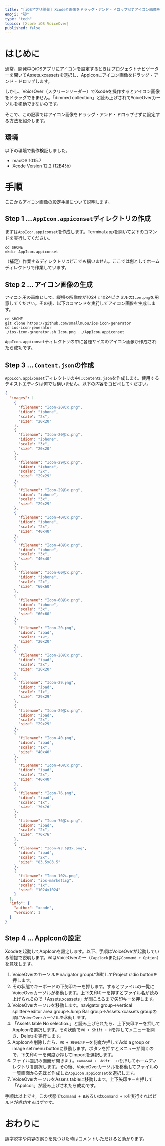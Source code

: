 ```yaml
---
title: "[iOSアプリ開発] Xcodeで画像をドラッグ・アンド・ドロップせずアイコン画像を設定する方法"
emoji: "😺"
type: "tech"
topics: [Xcode iOS VoiceOver]
published: false
---
```

# はじめに

通常、開発中のiOSアプリにアイコンを設定するときはプロジェクトナビゲーターを開いてAssets.xcassetsを選択し、AppIconにアイコン画像をドラッグ・アンド・ドロップします。

しかし、VoiceOver（スクリーンリーダー）でXcodeを操作するとアイコン画像をドラッグできません。「dimmed collection」と読み上げされてVoiceOverカーソルを移動できないのです。

そこで、この記事ではアイコン画像をドラッグ・アンド・ドロップせずに設定する方法を紹介します。

## 環境

以下の環境で動作検証しました。

- macOS 10.15.7
- Xcode Version 12.2 (12B45b)

# 手順

ここからアイコン画像の設定手順について説明します。

## Step 1 ... `AppIcon.appiconset`ディレクトリの作成

まずは`AppIcon.appiconset`を作成します。Terminal.appを開いて以下のコマンドを実行してください。

```console
cd $HOME
mkdir AppIcon.appiconset
```

（補足）作業するディレクトリはどこでも構いません。ここでは例としてホームディレクトリで作業しています。

## Step 2 ... アイコン画像の生成

アイコン用の画像として、縦横の解像度が1024 x 1024ピクセルの`Icon.png`を用意してください。その後、以下のコマンドを実行してアイコン画像を生成します。

```console
cd $HOME
git clone https://github.com/smallmuou/ios-icon-generator
cd ios-icon-generator
./ios-icon-generator.sh Icon.png ../AppIcon.appiconset
```

`AppIcon.appiconset`ディレクトリの中に各種サイズのアイコン画像が作成されたら成功です。

## Step 3 ... `Content.json`の作成

`AppIcon.appiconset`ディレクトリの中に`Contents.json`を作成します。使用するテキストエディタは何でも構いません。以下の内容をコピペしてください。

```json
{
  "images": [
    {
      "filename": "Icon-20@2x.png",
      "idiom": "iphone",
      "scale": "2x",
      "size": "20x20"
    },
    {
      "filename": "Icon-20@3x.png",
      "idiom": "iphone",
      "scale": "3x",
      "size": "20x20"
    },
    {
      "filename": "Icon-29@2x.png",
      "idiom": "iphone",
      "scale": "2x",
      "size": "29x29"
    },
    {
      "filename": "Icon-29@3x.png",
      "idiom": "iphone",
      "scale": "3x",
      "size": "29x29"
    },
    {
      "filename": "Icon-40@2x.png",
      "idiom": "iphone",
      "scale": "2x",
      "size": "40x40"
    },
    {
      "filename": "Icon-40@3x.png",
      "idiom": "iphone",
      "scale": "3x",
      "size": "40x40"
    },
    {
      "filename": "Icon-60@2x.png",
      "idiom": "iphone",
      "scale": "2x",
      "size": "60x60"
    },
    {
      "filename": "Icon-60@3x.png",
      "idiom": "iphone",
      "scale": "3x",
      "size": "60x60"
    },
    {
      "filename": "Icon-20.png",
      "idiom": "ipad",
      "scale": "1x",
      "size": "20x20"
    },
    {
      "filename": "Icon-20@2x.png",
      "idiom": "ipad",
      "scale": "2x",
      "size": "20x20"
    },
    {
      "filename": "Icon-29.png",
      "idiom": "ipad",
      "scale": "1x",
      "size": "29x29"
    },
    {
      "filename": "Icon-29@2x.png",
      "idiom": "ipad",
      "scale": "2x",
      "size": "29x29"
    },
    {
      "filename": "Icon-40.png",
      "idiom": "ipad",
      "scale": "1x",
      "size": "40x40"
    },
    {
      "filename": "Icon-40@2x.png",
      "idiom": "ipad",
      "scale": "2x",
      "size": "40x40"
    },
    {
      "filename": "Icon-76.png",
      "idiom": "ipad",
      "scale": "1x",
      "size": "76x76"
    },
    {
      "filename": "Icon-76@2x.png",
      "idiom": "ipad",
      "scale": "2x",
      "size": "76x76"
    },
    {
      "filename": "Icon-83.5@2x.png",
      "idiom": "ipad",
      "scale": "2x",
      "size": "83.5x83.5"
    },
    {
      "filename": "Icon-1024.png",
      "idiom": "ios-marketing",
      "scale": "1x",
      "size": "1024x1024"
    }
  ],
  "info": {
    "author": "xcode",
    "version": 1
  }
}
```

## Step 4 ... AppIconの設定

Xcodeを起動してAppIconを設定します。以下、手順はVoiceOverが起動している前提で説明します。`VO`はVoiceOverキー（`Capslock`または`Command + Option`）を意味します。

1. VoiceOverのカーソルをnavigator groupに移動してProject radio buttonを押します。
2. その状態でキーボードの下矢印キーを押します。するとファイルの一覧にVoiceOverカーソルが移動します。上下矢印キーを押すとファイル名が読み上げられるので「Assets.xcassets」が聞こえるまで矢印キーを押します。
3. VoiceOverカーソルを移動します。navigator group→vertical splitter→editor area group→Jump Bar group→Assets.xcassets groupの順にVoiceOverカーソルを移動します。
4. 「Assets table No selection.」と読み上げられたら、上下矢印キーを押してAppIconを選択します。その状態で`VO + Shift + M`を押してメニューを開き、Deleteを実行します。
5. AppIconを削除したら、`VO + 右矢印キー`を何度か押してAdd a group or image set menu buttonに移動します。ボタンを押すとメニューが開くので、下矢印キーを何度か押してImportを選択します。
6. ファイル選択の画面が開きます。`Command + Shift + H`を押してホームディレクトリを選択します。その後、VoiceOverカーソルを移動してファイルの一覧画面から先ほど作成した`AppIcon.appiconset`を選択します。
7. VoiceOverカーソルをAssets tableに移動します。上下矢印キーを押して「AppIcon」が読み上げされたら成功です。

手順は以上です。この状態で`Command + B`あるいは`Command + R`を実行すればビルドが成功するはずです。

# おわりに

誤字脱字や内容の誤りを見つけた時はコメントいただけると助かります。
